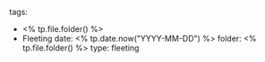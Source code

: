 tags:
  - <% tp.file.folder() %>
  - Fleeting
date: <% tp.date.now("YYYY-MM-DD") %>
folder: <% tp.file.folder() %>
type: fleeting


